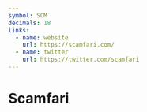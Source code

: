 ```yaml
---
symbol: SCM
decimals: 18
links:
  - name: website
    url: https://scamfari.com/
  - name: twitter
    url: https://twitter.com/scamfari
---
```


# Scamfari
